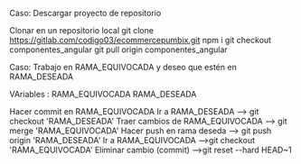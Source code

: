 Caso: Descargar proyecto de repositorio

Clonar en un repositorio local
git clone https://gitlab.com/codigo03/ecommercepumbix.git
npm i
git checkout componentes_angular
git pull origin componentes_angular


Caso: Trabajo en RAMA_EQUIVOCADA y deseo que estén en RAMA_DESEADA

VAriables :
RAMA_EQUIVOCADA
RAMA_DESEADA

Hacer commit en RAMA_EQUIVOCADA
Ir a RAMA_DESEADA --> git checkout 'RAMA_DESEADA'
Traer cambios de RAMA_EQUIVOCADA --> git merge 'RAMA_EQUIVOCADA'
Hacer push en rama deseda --> git push origin 'RAMA_DESEADA'
Ir a RAMA_EQUIVOCADA -->git checkout 'RAMA_EQUIVOCADA'
Eliminar cambio (commit) -->git reset --hard HEAD~1
